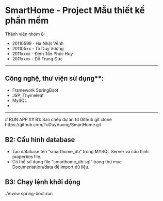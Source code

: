 # SmartHome - Project Mẫu thiết kế phần mềm
Thành viên nhóm 8:
- 20110599 - Hà Nhật Vềnh
- 201105xx - Tô Duy Vượng
- 2011xxxx - Đinh Tấn Phúc Huy
- 2011xxxx - Đỗ Trung Đức
<hr>

## Công nghệ, thư viện sử dụng**:
- Framework SpringBoot
- JSP, Thymeleaf
- MySQL
- 


<hr>
# RUN APP
## B1: Sao chép dự án từ Github
git clone https://github.com/ToDuyVuong/SmartHome.git

## B2: Cấu hình database
- Tạo database tên "smarthome_db" trong MYSQL Server và cấu hình properties file.
- Có thể sử dụng file "smarthome_db.sql" trong thư mục Documentation/data để import dữ liệu.

## B3: Chạy lệnh khởi động
./mvnw spring-boot:run
